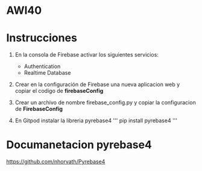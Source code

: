 # AWI40

# Instrucciones
1. En la consola de Firebase activar los siguientes servicios:
    * Authentication
    * Realtime Database

2. Crear en la configuración de Firebase una nueva aplicacion web y copiar el codigo de **firebaseConfig**

3. Crear un archivo de nombre firebase_config.py y copiar la configuracion de **FirebaseConfig**

4. En Gitpod instalar la libreria pyrebase4
'''
pip install pyrebase4
'''
# Documanetacion pyrebase4
https://github.com/nhorvath/Pyrebase4